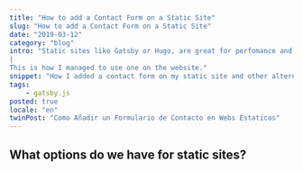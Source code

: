 ```yaml
---
title: "How to add a Contact Form on a Static Site"
slug: "How to add a Contact Form on a Static Site"
date: "2019-03-12"
category: "blog"
intro: "Static sites like Gatsby or Hugo, are great for perfomance and tooling, but running a contact form on them is not that easy.
|
This is how I managed to use one on the website."
snippet: "How I added a contact form on my static site and other alternatives you might consider."
tags:
    - gatsby.js
posted: true
locale: "en"
twinPost: "Como Añadir un Formulario de Contacto en Webs Estaticas"
---
```


## What options do we have for static sites?
